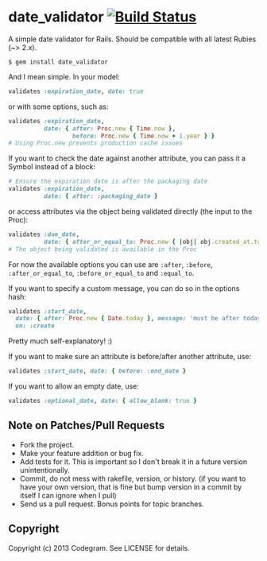 # date_validator [![Build Status](https://travis-ci.org/codegram/date_validator.png?branch=master)](https://travis-ci.org/codegram/date_validator)


A simple date validator for Rails. Should be compatible with all latest Rubies (~> 2.x).


```shell
$ gem install date_validator
```

And I mean simple. In your model:

```ruby
validates :expiration_date, date: true
```

or with some options, such as:

```ruby
validates :expiration_date,
          date: { after: Proc.new { Time.now },
                  before: Proc.new { Time.now + 1.year } }
# Using Proc.new prevents production cache issues
```

If you want to check the date against another attribute, you can pass it
a Symbol instead of a block:

```ruby
# Ensure the expiration date is after the packaging date
validates :expiration_date,
          date: { after: :packaging_date }
```

or access attributes via the object being validated directly (the input to the Proc):

```ruby
validates :due_date,
          date: { after_or_equal_to: Proc.new { |obj| obj.created_at.to_date }
# The object being validated is available in the Proc
```

For now the available options you can use are `:after`, `:before`,
`:after_or_equal_to`, `:before_or_equal_to` and `:equal_to`.

If you want to specify a custom message, you can do so in the options hash:

```ruby
validates :start_date,
  date: { after: Proc.new { Date.today }, message: 'must be after today' },
  on: :create
```

Pretty much self-explanatory! :)

If you want to make sure an attribute is before/after another attribute, use:

```ruby
validates :start_date, date: { before: :end_date }
```

If you want to allow an empty date, use:

```ruby
validates :optional_date, date: { allow_blank: true }
```
## Note on Patches/Pull Requests

* Fork the project.
* Make your feature addition or bug fix.
* Add tests for it. This is important so I don't break it in a
  future version unintentionally.
* Commit, do not mess with rakefile, version, or history. (if you want to have your own version, that is fine but bump version in a commit by itself I can ignore when I pull)
* Send us a pull request. Bonus points for topic branches.

## Copyright

Copyright (c) 2013 Codegram. See LICENSE for details.
